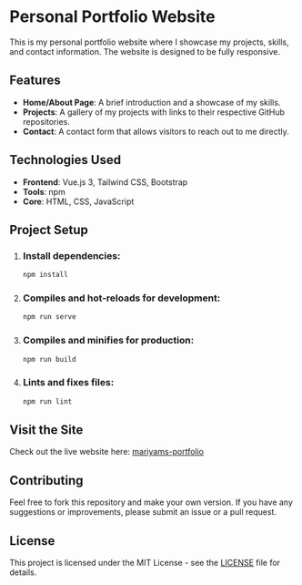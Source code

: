 # Personal Portfolio Website

This is my personal portfolio website where I showcase my projects, skills, and contact information. The website is designed to be fully responsive.

## Features
- **Home/About Page**: A brief introduction and a showcase of my skills.
- **Projects**: A gallery of my projects with links to their respective GitHub repositories.
- **Contact**: A contact form that allows visitors to reach out to me directly.

## Technologies Used
- **Frontend**: Vue.js 3, Tailwind CSS, Bootstrap
- **Tools**: npm
- **Core**: HTML, CSS, JavaScript

## Project Setup
1. ### Install dependencies:
   ```bash
   npm install

2. ### Compiles and hot-reloads for development:
   ```bash
   npm run serve

3. ### Compiles and minifies for production:
   ```bash
   npm run build

4. ### Lints and fixes files:
   ```bash
   npm run lint

## Visit the Site
Check out the live website here: [mariyams-portfolio](https://mariyammember.netlify.app/)

## Contributing
Feel free to fork this repository and make your own version. If you have any suggestions or improvements, please submit an issue or a pull request.

## License
This project is licensed under the MIT License - see the [LICENSE](LICENSE) file for details.
